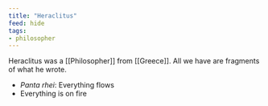 ```yaml
---
title: "Heraclitus"
feed: hide
tags:
- philosopher
---
```


Heraclitus was a [[Philosopher]] from [[Greece]]. All we have are fragments of what he wrote.

- _Panta rhei_: Everything flows
- Everything is on fire

